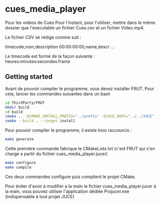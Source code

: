 # cues_media_player
Pour les vidéos de Cues
Pour l'instant, pour l'utiliser, mettre dans le même dossier que l'executable un fichier Cues.csv et un fichier Video.mp4.

Le fichier CSV se rédige comme suit :

timecode,nom,description
00:00:00:00,name,descr
...

Le timecode est formé de la façon suivante : heures:minutes:secondes:frame

## Getting started

Avant de pouvoir compiler le programme, vous devez installer FRUT. Pour cela, lancer les commandes suivantes dans un bash
```bash
cd ThirdParty/FRUT
mkdir build
cd build
cmake .. -DCMAKE_INSTALL_PREFIX="../prefix" -DJUCE_ROOT="../../JUCE"
cmake --build . --target install
```

Pour pouvoir compiler le programme, il existe trois raccourcis :
```bash
make generate
```
Cette première commande fabrique le CMakeLists.txt (c'est FRUT qui s'en charge a partir du fichier cues_media_player.jucer)
```bash
make configure
make compile
```
Ces deux commandes configure puis compilent le projet CMake.

Pour éviter d'avoir à modifier a la main le fichier cues_media_player.jucer à la main, vous pouvez utiliser l'application dédiée Projucer.exe (indispensable à tout projet JUCE)
